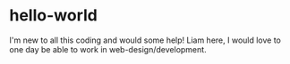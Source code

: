 # hello-world
I'm new to all this coding and would some help!
Liam here, I would love to one day be able to work in web-design/development.
